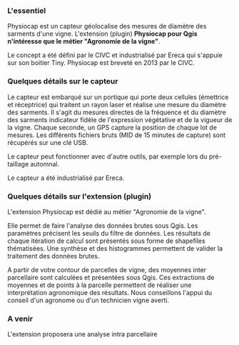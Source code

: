 ### L'essentiel
Physiocap est un capteur géolocalise des mesures de diamètre des sarments d'une vigne.
L'extension (plugin) **Physiocap pour Qgis n'intéresse que le métier "Agronomie de la vigne"**. 

Le concept a été défini par le CIVC et industrialisé par Ereca qui s'appuie sur son boitier Tiny.
Physiocap est breveté en 2013 par le CIVC.

### Quelques détails sur le capteur
Le capteur est embarqué sur un portique qui porte deux cellules (émettrice et réceptrice) qui traitent un rayon laser et réalise une mesure du diamètre des sarments. Il s'agit du mesures directes de la fréquence et du diamètre des sarments indicateur fidèle de l'expression végétative et de la vigueur de la vigne.
Chaque seconde, un GPS capture la position de chaque lot de mesures.
Les différents fichiers bruts (MID de 15 minutes de capture) sont récupérés sur une clé USB.

Le capteur peut fonctionner avec d'autre outils, par exemple lors du pré-taillage automnal.

Le capteur a été industrialisé par Ereca.

### Quelques détails sur l'extension (plugin)
L'extension Physiocap est dédié au métier "Agronomie de la vigne".

Elle permet de faire l'analyse des données brutes sous Qgis. Les paramètres précisent les seuils du filtre de données. Les résultats de chaque itération de calcul sont présentés sous forme de shapefiles thématisées. Une synthèse et des histogrammes permettent de valider la traitement des données brutes.

A partir de votre contour de parcelles de vigne, des moyennes inter parcellaire sont calculées et présentées sous Qgis. Ces extractions de moyennes et de points à la parcelle permettent de réaliser une interprétation agronomique des résultats. 
Nous conseillons l'appui du conseil d'un agronome ou d'un technicien vigne averti.

### A venir
L'extension proposera une analyse intra parcellaire 